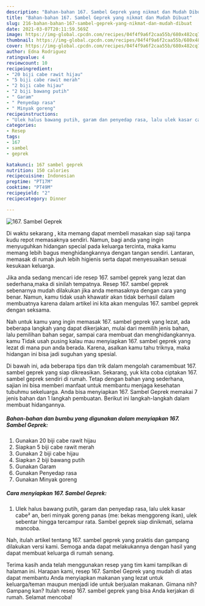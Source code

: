 ```yaml
---
description: "Bahan-bahan 167. Sambel Geprek yang nikmat dan Mudah Dibuat"
title: "Bahan-bahan 167. Sambel Geprek yang nikmat dan Mudah Dibuat"
slug: 216-bahan-bahan-167-sambel-geprek-yang-nikmat-dan-mudah-dibuat
date: 2021-03-07T20:11:59.569Z
image: https://img-global.cpcdn.com/recipes/04f4f9a6f2caa55b/680x482cq70/167-sambel-geprek-foto-resep-utama.jpg
thumbnail: https://img-global.cpcdn.com/recipes/04f4f9a6f2caa55b/680x482cq70/167-sambel-geprek-foto-resep-utama.jpg
cover: https://img-global.cpcdn.com/recipes/04f4f9a6f2caa55b/680x482cq70/167-sambel-geprek-foto-resep-utama.jpg
author: Edna Rodriguez
ratingvalue: 4
reviewcount: 10
recipeingredient:
- "20 biji cabe rawit hijau"
- "5 biji cabe rawit merah"
- "2 biji cabe hijau"
- "2 biji bawang putih"
- " Garam"
- " Penyedap rasa"
- " Minyak goreng"
recipeinstructions:
- "Ulek halus bawang putih, garam dan penyedap rasa, lalu ulek kasar cabe² an, beri minyak goreng panas (me: bekas menggoreng ikan), ulek sebentar hingga tercampur rata. Sambel geprek siap dinikmati, selama mancoba."
categories:
- Resep
tags:
- 167
- sambel
- geprek

katakunci: 167 sambel geprek 
nutrition: 150 calories
recipecuisine: Indonesian
preptime: "PT17M"
cooktime: "PT49M"
recipeyield: "2"
recipecategory: Dinner

---
```



![167. Sambel Geprek](https://img-global.cpcdn.com/recipes/04f4f9a6f2caa55b/680x482cq70/167-sambel-geprek-foto-resep-utama.jpg)

Di waktu  sekarang , kita memang dapat membeli masakan siap saji tanpa kudu repot memasaknya sendiri. Namun, bagi anda yang ingin menyuguhkan hidangan special pada keluarga tercinta, maka kamu memang lebih bagus menghidangkannya dengan tangan sendiri. Lantaran, memasak di rumah jauh lebih higienis serta dapat menyesuaikan sesuai kesukaan keluarga.

Jika anda sedang mencari ide resep 167. sambel geprek yang lezat dan sederhana,maka di sinilah tempatnya. Resep 167. sambel geprek  sebenarnya mudah dilakukan jika anda memasaknya dengan cara yang benar. Namun, kamu tidak usah khawatir akan tidak berhasil dalam membuatnya 
karena dalam artikel ini kita akan mengulas 167. sambel geprek dengan seksama.  



Nah untuk kamu yang ingin memasak 167. sambel geprek yang lezat, ada beberapa langkah yang dapat dikerjakan, mulai dari memilih jenis bahan, lalu pemilihan bahan segar, sampai cara membuat dan menghidangkannya. kamu Tidak usah pusing kalau mau menyiapkan 167. sambel geprek yang lezat di mana pun anda berada. Karena, asalkan kamu  tahu triknya, maka hidangan ini bisa jadi suguhan yang spesial.

Di bawah ini, ada beberapa tips dan trik dalam mengolah caramembuat 167. sambel geprek yang siap dikreasikan. Sekarang, yuk kita coba ciptakan 167. sambel geprek sendiri di rumah. Tetap dengan bahan yang sederhana, sajian ini bisa memberi manfaat untuk membantu menjaga kesehatan tubuhmu sekeluarga. Anda bisa menyiapkan 167. Sambel Geprek memakai 7 jenis bahan dan 1 langkah pembuatan. Berikut ini langkah-langkah dalam membuat hidangannya.

<!--inarticleads1-->

##### Bahan-bahan dan bumbu yang digunakan dalam menyiapkan 167. Sambel Geprek:

1. Gunakan 20 biji cabe rawit hijau
1. Siapkan 5 biji cabe rawit merah
1. Gunakan 2 biji cabe hijau
1. Siapkan 2 biji bawang putih
1. Gunakan  Garam
1. Gunakan  Penyedap rasa
1. Gunakan  Minyak goreng




<!--inarticleads2-->

##### Cara menyiapkan 167. Sambel Geprek:

1. Ulek halus bawang putih, garam dan penyedap rasa, lalu ulek kasar cabe² an, beri minyak goreng panas (me: bekas menggoreng ikan), ulek sebentar hingga tercampur rata. Sambel geprek siap dinikmati, selama mancoba.




Nah, itulah artikel tentang  167. sambel geprek  yang praktis dan gampang dilakukan versi kami. Semoga anda dapat melakukannya dengan hasil yang dapat membuat keluarga di rumah senang. 

Terima kasih anda telah menggunakan resep yang tim kami tampilkan di halaman ini. Harapan kami, resep  167. Sambel Geprek yang mudah di atas dapat membantu Anda menyiapkan makanan yang lezat untuk keluarga/teman maupun menjadi ide untuk berjualan makanan. Gimana nih? Gampang kan? Itulah resep 167. sambel geprek yang bisa Anda kerjakan di rumah. Selamat mencoba!

